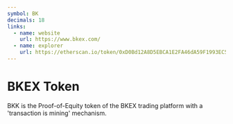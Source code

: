 ```yaml
---
symbol: BK
decimals: 18
links:
  - name: website
    url: https://www.bkex.com/
  - name: explorer
    url: https://etherscan.io/token/0xD0Bd12A8D5EBCA1E2FA46dA59F1993EC51C3d75c
---
```


# BKEX Token

BKK is the Proof-of-Equity token of the BKEX trading platform with a 'transaction is mining' mechanism.
